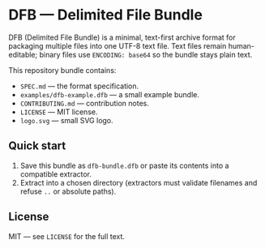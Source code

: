 # DFB — Delimited File Bundle

DFB (Delimited File Bundle) is a minimal, text-first archive format for packaging multiple files into one UTF-8 text file. Text files remain human-editable; binary files use `ENCODING: base64` so the bundle stays plain text.

This repository bundle contains:
- `SPEC.md` — the format specification.
- `examples/dfb-example.dfb` — a small example bundle.
- `CONTRIBUTING.md` — contribution notes.
- `LICENSE` — MIT license.
- `logo.svg` — small SVG logo.

Quick start
-----------
1. Save this bundle as `dfb-bundle.dfb` or paste its contents into a compatible extractor.
2. Extract into a chosen directory (extractors must validate filenames and refuse `..` or absolute paths).

License
-------
MIT — see `LICENSE` for the full text.
